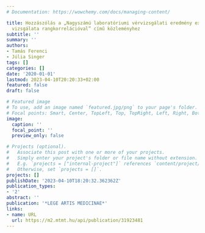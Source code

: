 ```yaml
---
# Documentation: https://wowchemy.com/docs/managing-content/

title: Hozzászólás a „Nagyszámú laboratóriumi vérvizsgálati eredmény exploratív jellegű
  vizsgálata rang­korrelá­ció­val” című közleményhez
subtitle: ''
summary: ''
authors:
- Tamás Ferenci
- Júlia Singer
tags: []
categories: []
date: '2020-01-01'
lastmod: 2023-04-10T20:20:33+02:00
featured: false
draft: false

# Featured image
# To use, add an image named `featured.jpg/png` to your page's folder.
# Focal points: Smart, Center, TopLeft, Top, TopRight, Left, Right, BottomLeft, Bottom, BottomRight.
image:
  caption: ''
  focal_point: ''
  preview_only: false

# Projects (optional).
#   Associate this post with one or more of your projects.
#   Simply enter your project's folder or file name without extension.
#   E.g. `projects = ["internal-project"]` references `content/project/deep-learning/index.md`.
#   Otherwise, set `projects = []`.
projects: []
publishDate: '2023-04-10T18:20:32.362362Z'
publication_types:
- '2'
abstract: ''
publication: '*LEGE ARTIS MEDICINAE*'
links:
- name: URL
  url: https://m2.mtmt.hu/api/publication/31923481
---
```

